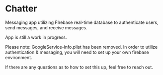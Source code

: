 # Chatter
Messaging app utilizing FIrebase real-time database to authenticate users, send messages, and receive messages.

App is still a work in progress.

Please note: GoogleService-info.plist has been removed. In order to utilize authentication & messaging, you will need to set up your own firebase environment.

If there are any questions as to how to set this up, feel free to reach out.
